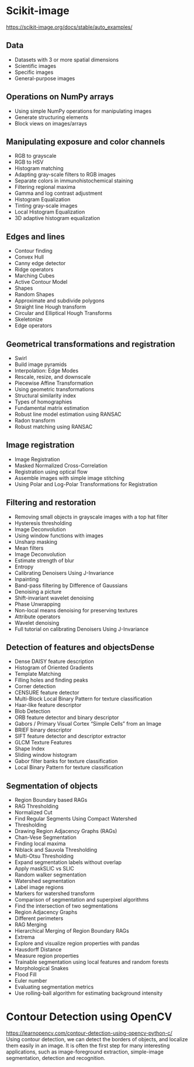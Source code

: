 # Scikit-image
https://scikit-image.org/docs/stable/auto_examples/
## Data
- Datasets with 3 or more spatial dimensions
- Scientific images
- Specific images
- General-purpose images

## Operations on NumPy arrays
- Using simple NumPy operations for manipulating images
- Generate structuring elements
- Block views on images/arrays

## Manipulating exposure and color channels
- RGB to grayscale
- RGB to HSV
- Histogram matching
- Adapting gray-scale filters to RGB images
- Separate colors in immunohistochemical staining
- Filtering regional maxima
- Gamma and log contrast adjustment
- Histogram Equalization
- Tinting gray-scale images
- Local Histogram Equalization
- 3D adaptive histogram equalization

## Edges and lines
- Contour finding
- Convex Hull
- Canny edge detector
- Ridge operators
- Marching Cubes
- Active Contour Model
- Shapes
- Random Shapes
- Approximate and subdivide polygons
- Straight line Hough transform
- Circular and Elliptical Hough Transforms
- Skeletonize
- Edge operators

## Geometrical transformations and registration
- Swirl
- Build image pyramids
- Interpolation: Edge Modes
- Rescale, resize, and downscale
- Piecewise Affine Transformation
- Using geometric transformations
- Structural similarity index
- Types of homographies
- Fundamental matrix estimation
- Robust line model estimation using RANSAC
- Radon transform
- Robust matching using RANSAC

## Image registration
- Image Registration
- Masked Normalized Cross-Correlation
- Registration using optical flow
- Assemble images with simple image stitching
- Using Polar and Log-Polar Transformations for Registration

## Filtering and restoration
- Removing small objects in grayscale images with a top hat filter
- Hysteresis thresholding
- Image Deconvolution
- Using window functions with images
- Unsharp masking
- Mean filters
- Image Deconvolution
- Estimate strength of blur
- Entropy
- Calibrating Denoisers Using J-Invariance
- Inpainting
- Band-pass filtering by Difference of Gaussians
- Denoising a picture
- Shift-invariant wavelet denoising
- Phase Unwrapping
- Non-local means denoising for preserving textures
- Attribute operators
- Wavelet denoising
- Full tutorial on calibrating Denoisers Using J-Invariance

## Detection of features and objectsDense 
- Dense DAISY feature description
- Histogram of Oriented Gradients
- Template Matching
- Filling holes and finding peaks
- Corner detection
- CENSURE feature detector
- Multi-Block Local Binary Pattern for texture classification
- Haar-like feature descriptor
- Blob Detection
- ORB feature detector and binary descriptor
- Gabors / Primary Visual Cortex “Simple Cells” from an Image
- BRIEF binary descriptor
- SIFT feature detector and descriptor extractor
- GLCM Texture Features
- Shape Index
- Sliding window histogram
- Gabor filter banks for texture classification
- Local Binary Pattern for texture classification

## Segmentation of objects
- Region Boundary based RAGs
- RAG Thresholding
- Normalized Cut
- Find Regular Segments Using Compact Watershed
- Thresholding
- Drawing Region Adjacency Graphs (RAGs)
- Chan-Vese Segmentation
- Finding local maxima
- Niblack and Sauvola Thresholding
- Multi-Otsu Thresholding
- Expand segmentation labels without overlap
- Apply maskSLIC vs SLIC
- Random walker segmentation
- Watershed segmentation
- Label image regions
- Markers for watershed transform
- Comparison of segmentation and superpixel algorithms
- Find the intersection of two segmentations
- Region Adjacency Graphs
- Different perimeters
- RAG Merging
- Hierarchical Merging of Region Boundary RAGs
- Extrema
- Explore and visualize region properties with pandas
- Hausdorff Distance
- Measure region properties
- Trainable segmentation using local features and random forests
- Morphological Snakes
- Flood Fill
- Euler number
- Evaluating segmentation metrics
- Use rolling-ball algorithm for estimating background intensity

# Contour Detection using OpenCV
https://learnopencv.com/contour-detection-using-opencv-python-c/  
Using contour detection, we can detect the borders of objects, and localize them easily in an image. It is often the first step for many interesting applications, such as image-foreground extraction, simple-image segmentation, detection and recognition. 

